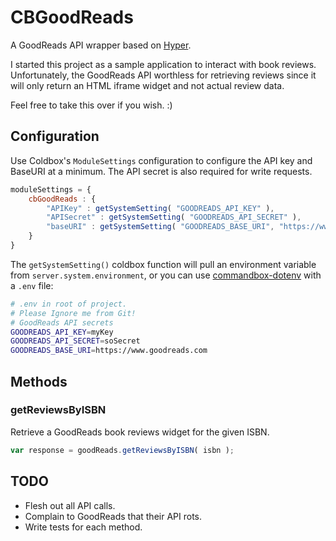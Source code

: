 # CBGoodReads

A GoodReads API wrapper based on [Hyper](https://forgebox.io/view/hyper).

I started this project as a sample application to interact with book reviews. Unfortunately, the GoodReads API worthless for retrieving reviews since it will only return an HTML iframe widget and not actual review data.

Feel free to take this over if you wish. :)

## Configuration

Use Coldbox's `ModuleSettings` configuration to configure the API key and BaseURI at a minimum. The API secret is also required for write requests.

```js
moduleSettings = {
    cbGoodReads : {
        "APIKey" : getSystemSetting( "GOODREADS_API_KEY" ),
        "APISecret" : getSystemSetting( "GOODREADS_API_SECRET" ),
        "baseURI" : getSystemSetting( "GOODREADS_BASE_URI", "https://www.goodreads.com" )
    }
}
```

The `getSystemSetting()` coldbox function will pull an environment variable from `server.system.environment`, or you can use [commandbox-dotenv]() with a `.env` file:

```bash
# .env in root of project.
# Please Ignore me from Git!
# GoodReads API secrets
GOODREADS_API_KEY=myKey
GOODREADS_API_SECRET=soSecret
GOODREADS_BASE_URI=https://www.goodreads.com
```

## Methods

### getReviewsByISBN

Retrieve a GoodReads book reviews widget for the given ISBN.

```js
var response = goodReads.getReviewsByISBN( isbn );
```

## TODO

* Flesh out all API calls.
* Complain to GoodReads that their API rots.
* Write tests for each method.
